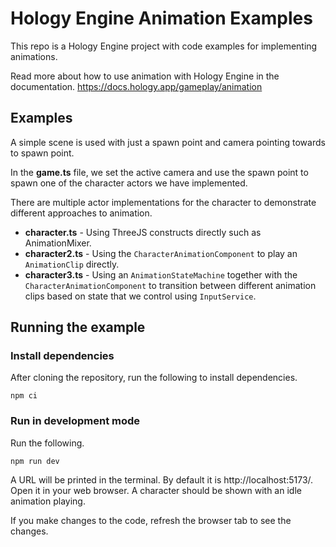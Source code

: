 # Hology Engine Animation Examples

This repo is a Hology Engine project with code examples for implementing animations.

Read more about how to use animation with Hology Engine in the documentation.
https://docs.hology.app/gameplay/animation

## Examples

A simple scene is used with just a spawn point and camera pointing towards to spawn point. 

In the **game.ts** file, we set the active camera and use the spawn point to spawn one of the character actors we have implemented.

There are multiple actor implementations for the character to demonstrate different approaches to animation.

* **character.ts** - Using ThreeJS constructs directly such as AnimationMixer.
* **character2.ts** - Using the `CharacterAnimationComponent` to play an `AnimationClip` directly.
* **character3.ts** - Using an `AnimationStateMachine` together with the `CharacterAnimationComponent` to transition between different animation clips based on state that we control using `InputService`. 



## Running the example

### Install dependencies
After cloning the repository, run the following to install dependencies.

```
npm ci
```

### Run in development mode
Run the following.

```
npm run dev
```

A URL will be printed in the terminal. By default it is http://localhost:5173/. Open it in your web browser. A character should be shown with an idle animation playing. 

If you make changes to the code, refresh the browser tab to see the changes. 
